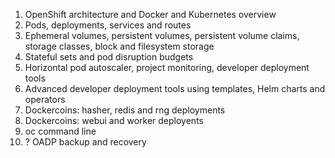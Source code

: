1. OpenShift architecture and Docker and Kubernetes overview
2. Pods, deployments, services and routes
3. Ephemeral volumes, persistent volumes, persistent volume claims, storage classes, block and filesystem storage
4. Stateful sets and pod disruption budgets
5. Horizontal pod autoscaler, project monitoring, developer deployment tools
6. Advanced developer deployment tools using templates, Helm charts and operators
7. Dockercoins: hasher, redis and rng deployments
8. Dockercoins: webui and worker deployents
9. oc command line
10. ? OADP backup and recovery
